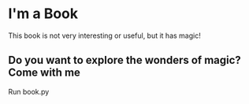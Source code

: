 # I'm a Book

This book is not very interesting or useful, but it has magic!  

## Do you want to explore the wonders of magic? Come with me

Run book.py

